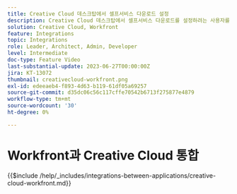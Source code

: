 ```yaml
---
title: Creative Cloud 데스크탑에서 셀프서비스 다운로드 설정
description: Creative Cloud 데스크탑에서 셀프서비스 다운로드를 설정하려는 사용자를 안내하기 위해 튜토리얼을 만듭니다.
solution: Creative Cloud, Workfront
feature: Integrations
topic: Integrations
role: Leader, Architect, Admin, Developer
level: Intermediate
doc-type: Feature Video
last-substantial-update: 2023-06-27T00:00:00Z
jira: KT-13072
thumbnail: creativecloud-workfront.png
exl-id: edeeaeb4-f893-4d63-b119-61df05a69257
source-git-commit: d35dc06c56c117cffe70542b6713f275877e4879
workflow-type: tm+mt
source-wordcount: '30'
ht-degree: 0%

---
```


# Workfront과 Creative Cloud 통합

{{$include /help/_includes/integrations-between-applications/creative-cloud-workfront.md}}
